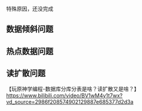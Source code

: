 <!-- TODO -->
特殊原因，还没完成
## 数据倾斜问题
## 热点数据问题
## 读扩散问题

【玩原神学编程-数据库分库分表是啥？读扩散又是啥？】https://www.bilibili.com/video/BV1wM4y1t7wx?vd_source=2986f208574902129887e685377d2d3a
